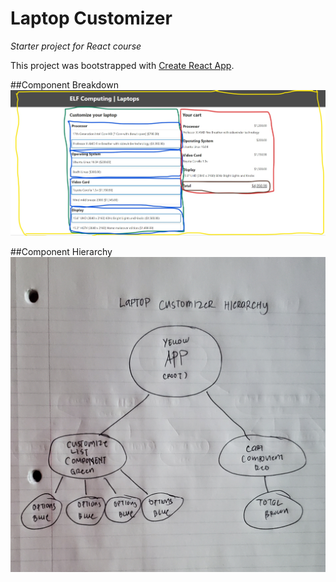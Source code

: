 # Laptop Customizer
_Starter project for React course_

This project was bootstrapped with [Create React App](https://github.com/facebook/create-react-app).


##Component Breakdown
![breakdown](screenshots/breakdown.jpg)

##Component Hierarchy
![hierarchy](screenshots/hierarchy.jpg)

